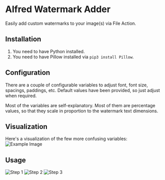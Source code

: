 # Alfred Watermark Adder
Easily add custom watermarks to your image(s) via File Action.

## Installation
1. You need to have Python installed.
2. You need to have Pillow installed via `pip3 install Pillow`.

## Configuration
There are a couple of configurable variables to adjust font, font size, spacings, paddings, etc. Default values have been provided, so just adjust when required.

Most of the variables are self-explanatory. Most of them are percentage values, so that they scale in proportion to the watermark text dimensions.

## Visualization
Here's a visualization of the few more confusing variables:
![Example Image](example_image.png)

## Usage
![Step 1](step1.png)
![Step 2](step2.png)
![Step 3](step3.png)
